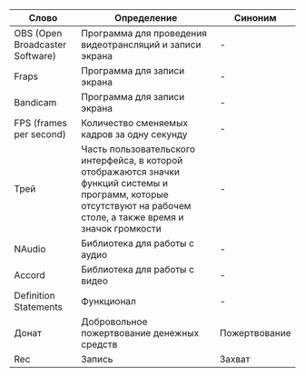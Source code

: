 |Слово|Определение|Синоним|
|----|---|---|
|OBS (Open Broadcaster Software)|Программа для проведения видеотрансляций и записи экрана|-|
|Fraps|Программа для записи экрана|-|
|Bandicam|Программа для записи экрана|-|
|FPS (frames per second)|Количество сменяемых кадров за одну секунду|-|
|Трей|Часть пользовательского интерфейса, в которой отображаются значки функций системы и программ, которые отсутствуют на рабочем столе, а также время и значок громкости|-|
|NAudio|Библиотека для работы с аудио|-|
|Accord|Библиотека для работы с видео|-|
|Definition Statements|Функционал|-|
|Донат|Добровольное пожертвование денежных средств|Пожертвование|
|Rec|Запись|Захват|
